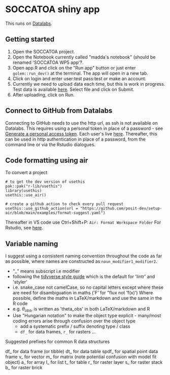 # SOCCATOA shiny app
This runs on [Datalabs](https://datalab.datalabs.ceh.ac.uk/projects).

## Getting started
1. Open the SOCCATOA project.
2. Open the Notebook currently called "madda's notebook" (should be renamed 'SOCCATOA WP5 app'?.
3. Open app.R and click on the "Run app" button or just enter `golem::run_dev()` at the terminal. The app will open in a new tab.
4. Click on login and enter user:test pass:test or make an account.
5. Currently we need to upload data each time, but this is work in progress. Test data is available [here](https://github.com/NERC-CEH/soccatoa_app/blob/main/data-raw/soccatoa_input_test.csv). Select file and click on Submit.
6. After uploading, click on Run.

## Connect to GitHub from Datalabs
Connecting to GitHub needs to use the http url, as ssh is not available on Datalabs.
This requires using a personal token in place of a password - see [Generate a personal access token](https://docs.github.com/en/authentication/keeping-your-account-and-data-secure/managing-your-personal-access-tokens).
Each user's live [here](https://github.com/settings/tokens).
Thereafter, this can be used in http authentication in place of a password, from the command line or via the Rstudio dialogues.

## Code formatting using air
To convert a project
```{r}
# to get the dev version of usethis
pak::pak("r-lib/usethis")
library(usethis)
usethis::use_air()

# create a github action to check every pull request
usethis::use_github_action(url = "https://github.com/posit-dev/setup-air/blob/main/examples/format-suggest.yaml")
```

Thereafter in VS code use Ctrl+Shift+P: `Air: Format Workspace Folder`
For Rstudio, see [here](https://posit-dev.github.io/air/editor-rstudio.html).


## Variable naming
I suggest using a consistent naming convention throughout the code as far as possible, where names are constructed as `noun_modifier1_modifier2`.
- "_" means subscript i.e modifier
- following the [tidyverse style guide](https://style.tidyverse.org/) which is the default for 'lintr' and 'styler'
- i.e. snake_case not camelCase, so no capital letters except where these are need for disambiguation in maths ('F' for "flux not 'f(x)')
Where possible, define the maths in LaTeX/markdown and use the same in the R code
- e.g. $\theta_{obs}$, is written as 'theta_obs' in both LaTeX/markdown and R
- Use "Hungarian notation" to make the object type explicit - many/most coding errors arise through confusion over the object type
    - add a systematic prefix / suffix denoting type / class
    - `df_` for data frames, `r_` for rasters ...

Suggested prefixes for common R data structures

df_ for data frame (or tibble)
dt_ for data table
spdf_ for spatial point data frame
v_ for vector
m_ for matrix (note potential confusion with model fit object)
a_ for array
l_ for list
t_ for table
r_ for raster layer
s_ for raster stack
b_ for raster brick